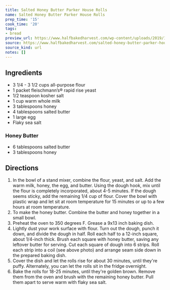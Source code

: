 ```yaml
---
title: Salted Honey Butter Parker House Rolls
name: Salted Honey Butter Parker House Rolls
prep_time: '15'
cook_time: '20'
tags:
- bread
preview_url: https://www.halfbakedharvest.com/wp-content/uploads/2019/11/Salted-Honey-Butter-Parker-House-Rolls-7.jpg
source: https://www.halfbakedharvest.com/salted-honey-butter-parker-house-rolls/
source_kind: url
notes: []
---
```


## Ingredients
- 3 1/4 - 3 1/2 cups all-purpose flour
- 1 packet fleischmann’s® rapid rise yeast
- 1/2 teaspoon kosher salt
- 1 cup warm whole milk
- 3 tablespoons honey
- 4 tablespoons salted butter
- 1  large egg
- Flaky sea salt

### Honey Butter
- 6 tablespoons salted butter
- 3 tablespoons honey


## Directions
1. In the bowl of a stand mixer, combine the flour, yeast, and salt. Add the warm milk, honey, the egg, and butter. Using the dough hook, mix until the flour is completely incorporated, about 4-5 minutes. If the dough seems sticky, add the remaining 1/4 cup of flour. Cover the bowl with plastic wrap and let sit at room temperature for 15 minutes or up to a few hours at room temperature.
2. To make the honey butter. Combine the butter and honey together in a small bowl.
3. Preheat the oven to 350 degrees F. Grease a 9x13 inch baking dish.
4. Lightly dust your work surface with flour. Turn out the dough, punch it down, and divide the dough in half. Roll each half to a 12-inch square, about 1/4-inch thick. Brush each square with honey butter, saving any leftover butter for serving. Cut each square of dough into 6 strips. Roll each strip into a coil (see above photo) and arrange seam side down in the prepared baking dish.
5. Cover the dish and let the rolls rise for about 30 minutes, until they're puffy. Alternately, you can let the rolls sit in the fridge overnight.
6. Bake the rolls for 18-25 minutes, until they're golden brown. Remove them from the oven and brush with the remaining honey butter. Pull them apart to serve warm with flaky sea salt.
